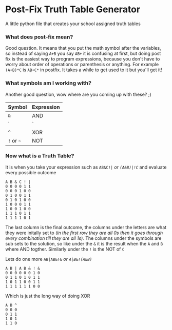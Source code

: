# Post-Fix Truth Table Generator
A little python file that creates your school assigned truth tables

### What does post-fix mean?
Good question. It means that you put the math symbol after the variables, so instead of saying `A+B` you say `AB+` it is confusing at first, but doing post fix is the easiest way to program expressions, because you don't have to worry about order of operations or parenthesis or anything. For example `(A+B)*C` is `AB+C*` in postfix. It takes a while to get used to it but you'll get it!

### What symbols am I working with?
Another good question, wow where are you coming up with these? ;)

Symbol | Expression
-------|-----------
`&` | AND
`|` | OR
`^` | XOR
`!` or `~` | NOT

### Now what is a Truth Table?
It is when you take your expression such as `AB&C!|` *or `(A&B)|!C`* and evaluate every possible outcome
```
A B & C ! |
0 0 0 0 1 1
0 0 0 1 0 0
0 1 0 0 1 1
0 1 0 1 0 0
1 0 0 0 1 1
1 0 0 1 0 0
1 1 1 0 1 1
1 1 1 1 0 1
```
The last column is the final outcome, the columns under the letters are what they were initally set to *(in the first row they are all 0s then it goes through every combination till they are all 1s).* The columns under the symbols are sub sets to the solution, so like under the `&` it is the result when the `A` and `B` where AND togther. Similarly under the `!` is the NOT of `C`

Lets do one more `AB|AB&!&` *or `A|B&!(A&B)`*
```
A B | A B & ! &
0 0 0 0 0 0 1 0
0 1 1 0 1 0 1 1
1 0 1 1 0 0 1 1
1 1 1 1 1 1 0 0
```
Which is just the long way of doing XOR
```
A B ^
0 0 0
0 1 1
1 0 1
1 1 0
```

